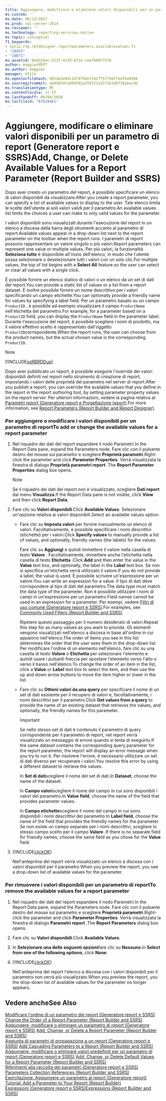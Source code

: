 ```yaml
---
title: Aggiungere, modificare o eliminare valori disponibili per un parametro di report (Generatore report e SSRS) | Microsoft Docs
ms.custom: ''
ms.date: 06/13/2017
ms.prod: sql-server-2014
ms.reviewer: ''
ms.technology: reporting-services-native
ms.topic: conceptual
f1_keywords:
- sql12.rtp.rptdesigner.reportparameters.availablevalues.f1
- "10455"
- "10071"
ms.assetid: 0e03264c-523f-4c59-b71b-ceef600f75f6
author: maggiesMSFT
ms.author: maggies
manager: kfile
ms.openlocfilehash: 985ab3e8dc1d74f94e7242ff57f46ffe4fba9586
ms.sourcegitcommit: ad4d92dce894592a259721a1571b1d8736abacdb
ms.translationtype: MT
ms.contentlocale: it-IT
ms.lasthandoff: 08/04/2020
ms.locfileid: "87628461"
---
```

# <a name="add-change-or-delete-available-values-for-a-report-parameter-report-builder-and-ssrs"></a><span data-ttu-id="2a989-102">Aggiungere, modificare o eliminare valori disponibili per un parametro di report (Generatore report e SSRS)</span><span class="sxs-lookup"><span data-stu-id="2a989-102">Add, Change, or Delete Available Values for a Report Parameter (Report Builder and SSRS)</span></span>
  <span data-ttu-id="2a989-103">Dopo aver creato un parametro del report, è possibile specificare un elenco di valori disponibili da visualizzare.</span><span class="sxs-lookup"><span data-stu-id="2a989-103">After you create a report parameter, you can specify a list of available values to display to the user.</span></span> <span data-ttu-id="2a989-104">Tale elenco limita le scelte dell'utente ai soli valori validi per il parametro.</span><span class="sxs-lookup"><span data-stu-id="2a989-104">An available values list limits the choices a user can make to only valid values for the parameter.</span></span>  
  
 <span data-ttu-id="2a989-105">I valori disponibili sono visualizzati durante l'esecuzione del report in un elenco a discesa della barra degli strumenti accanto al parametro di report.</span><span class="sxs-lookup"><span data-stu-id="2a989-105">Available values appear in a drop-down list next to the report parameter on the toolbar when the report runs.</span></span> <span data-ttu-id="2a989-106">I parametri di report possono rappresentare un valore singolo o più valori.</span><span class="sxs-lookup"><span data-stu-id="2a989-106">Report parameters can represent one value or multiple values.</span></span> <span data-ttu-id="2a989-107">Per più valori, la funzionalità **Seleziona tutto** è disponibile all'inizio dell'elenco, in modo che l'utente possa selezionare o deselezionare tutti i valori con un solo clic.</span><span class="sxs-lookup"><span data-stu-id="2a989-107">For multiple values, the top of list begins with a **Select All** feature so the user can select or clear all values with a single click.</span></span>  
  
 <span data-ttu-id="2a989-108">È possibile fornire un elenco statico di valori o un elenco da un set di dati del report.</span><span class="sxs-lookup"><span data-stu-id="2a989-108">You can provide a static list of values or a list from a report dataset.</span></span> <span data-ttu-id="2a989-109">È inoltre possibile fornire un nome descrittivo per i valori specificando un campo etichette.</span><span class="sxs-lookup"><span data-stu-id="2a989-109">You can optionally provide a friendly name for values by specifying a label field.</span></span> <span data-ttu-id="2a989-110">Per un parametro basato su un campo `ProductID` , è possibile ad esempio visualizzare il campo `ProductName` nell'etichetta del parametro.</span><span class="sxs-lookup"><span data-stu-id="2a989-110">For example, for a parameter based on a `ProductID` field, you can display the `ProductName` field in the parameter label.</span></span> <span data-ttu-id="2a989-111">Durante l'esecuzione del report, è possibile scegliere i nomi di prodotto, ma il valore effettivo scelto è rappresentato dall'oggetto `ProductID`corrispondente.</span><span class="sxs-lookup"><span data-stu-id="2a989-111">When the report runs, the user can choose from the product names, but the actual chosen value is the corresponding `ProductID`.</span></span>  
  
> [!NOTE]  
>  [!INCLUDE[ssRBRDDup](../../includes/ssrbrddup-md.md)]  
  
 <span data-ttu-id="2a989-112">Dopo aver pubblicato un report, è possibile eseguire l'override dei valori disponibili definiti nel report nello strumento di creazione di report, impostando i valori delle proprietà del parametro nel server di report.</span><span class="sxs-lookup"><span data-stu-id="2a989-112">After you publish a report, you can override the available values that you define in the report in the report authoring tool, by setting parameter property values on the report server.</span></span> <span data-ttu-id="2a989-113">Per ulteriori informazioni, vedere la pagina relativa al [Parametri report &#40;Generatore report e Progettazione report&#41;](report-parameters-report-builder-and-report-designer.md).</span><span class="sxs-lookup"><span data-stu-id="2a989-113">For more information, see [Report Parameters &#40;Report Builder and Report Designer&#41;](report-parameters-report-builder-and-report-designer.md).</span></span>  
  
### <a name="to-add-or-change-the-available-values-for-a-report-parameter"></a><span data-ttu-id="2a989-114">Per aggiungere o modificare i valori disponibili per un parametro di report</span><span class="sxs-lookup"><span data-stu-id="2a989-114">To add or change the available values for a report parameter</span></span>  
  
1.  <span data-ttu-id="2a989-115">Nel riquadro dei dati del report espandere il nodo Parametri.</span><span class="sxs-lookup"><span data-stu-id="2a989-115">In the Report Data pane, expand the Parameters node.</span></span> <span data-ttu-id="2a989-116">Fare clic con il pulsante destro del mouse sul parametro e scegliere **Proprietà parametri**.</span><span class="sxs-lookup"><span data-stu-id="2a989-116">Right-click the parameter and click **Parameter Properties**.</span></span> <span data-ttu-id="2a989-117">Verrà visualizzata la finestra di dialogo **Proprietà parametri report** .</span><span class="sxs-lookup"><span data-stu-id="2a989-117">The **Report Parameter Properties** dialog box opens.</span></span>  
  
    > [!NOTE]  
    >  <span data-ttu-id="2a989-118">Se il riquadro dei dati del report non è visualizzato, scegliere **Dati report** dal menu **Visualizza**.</span><span class="sxs-lookup"><span data-stu-id="2a989-118">If the Report Data pane is not visible, click **View** and then click **Report Data**.</span></span>  
  
2.  <span data-ttu-id="2a989-119">Fare clic su **Valori disponibili**.</span><span class="sxs-lookup"><span data-stu-id="2a989-119">Click **Available Values**.</span></span> <span data-ttu-id="2a989-120">Selezionare un'opzione relativa ai valori disponibili.</span><span class="sxs-lookup"><span data-stu-id="2a989-120">Select an available values option:</span></span>  
  
    -   <span data-ttu-id="2a989-121">Fare clic su **Imposta valori** per fornire manualmente un elenco di valori. Facoltativamente, è possibile specificare i nomi descrittivi (etichette) per i valori.</span><span class="sxs-lookup"><span data-stu-id="2a989-121">Click **Specify values** to manually provide a list of values, and optionally, friendly names (the labels) for the values.</span></span>  
  
         <span data-ttu-id="2a989-122">Fare clic su **Aggiungi** e quindi immettere il valore nella casella di testo **Valore** . Facoltativamente, immettere anche l'etichetta nella casella di testo **Etichetta** .</span><span class="sxs-lookup"><span data-stu-id="2a989-122">Click **Add** and then enter the value in the **Value** text box, and optionally, the label in the **Label** text box.</span></span> <span data-ttu-id="2a989-123">Se non si specifica un'etichetta verrà utilizzato il valore.</span><span class="sxs-lookup"><span data-stu-id="2a989-123">If you do not provide a label, the value is used.</span></span> <span data-ttu-id="2a989-124">È possibile scrivere un'espressione per un valore.</span><span class="sxs-lookup"><span data-stu-id="2a989-124">You can write an expression for a value.</span></span> <span data-ttu-id="2a989-125">Il tipo di dati deve corrispondere al tipo di dati del parametro.</span><span class="sxs-lookup"><span data-stu-id="2a989-125">The data type must match the data type of the parameter.</span></span> <span data-ttu-id="2a989-126">Non è possibile utilizzare i nomi di campi in un'espressione per un parametro.</span><span class="sxs-lookup"><span data-stu-id="2a989-126">Field names cannot be used in an expression for a parameter.</span></span> <span data-ttu-id="2a989-127">Per esempi, vedere [Filtri di uso comune &#40;Generatore report e SSRS&#41;](commonly-used-filters-report-builder-and-ssrs.md).</span><span class="sxs-lookup"><span data-stu-id="2a989-127">For examples, see [Commonly Used Filters &#40;Report Builder and SSRS&#41;](commonly-used-filters-report-builder-and-ssrs.md).</span></span>  
  
         <span data-ttu-id="2a989-128">Ripetere questo passaggio per il numero desiderato di valori.</span><span class="sxs-lookup"><span data-stu-id="2a989-128">Repeat this step for as many values as you want to provide.</span></span> <span data-ttu-id="2a989-129">Gli elementi vengono visualizzati nell'elenco a discesa in base all'ordine in cui appaiono nell'elenco.</span><span class="sxs-lookup"><span data-stu-id="2a989-129">The order of items you see in this list determines the order that the user sees them in the drop-down list.</span></span> <span data-ttu-id="2a989-130">Per modificare l'ordine di un elemento nell'elenco, fare clic su una casella di testo **Valore** o **Etichetta** per selezionare l'elemento e quindi usare i pulsanti freccia per spostare l'elemento verso l'alto o verso il basso nell'elenco.</span><span class="sxs-lookup"><span data-stu-id="2a989-130">To change the order of an item in the list, click a **Value** or **Label** text box to select the item, and then use the up and down arrow buttons to move the item higher or lower in the list.</span></span>  
  
    -   <span data-ttu-id="2a989-131">Fare clic su **Ottieni valori da una query** per specificare il nome di un set di dati esistente per il recupero di valori e, facoltativamente, i nomi descrittivi per il parametro.</span><span class="sxs-lookup"><span data-stu-id="2a989-131">Click **Get values from a query** to provide the name of an existing dataset that retrieves the values, and optionally, the friendly names for this parameter.</span></span>  
  
        > [!IMPORTANT]  
        >  <span data-ttu-id="2a989-132">Se nello stesso set di dati è contenuto il parametro di query corrispondente per il parametro di report, nel report verrà visualizzato un messaggio di errore quando si tenta di eseguirlo.</span><span class="sxs-lookup"><span data-stu-id="2a989-132">If the same dataset contains the corresponding query parameter for the report parameter, the report will display an error message when you try to run it.</span></span> <span data-ttu-id="2a989-133">Per risolvere l'errore, è necessario utilizzare un set di dati diverso per recuperare i valori.</span><span class="sxs-lookup"><span data-stu-id="2a989-133">You resolve this error by using a different dataset to retrieve the values.</span></span>  
  
         <span data-ttu-id="2a989-134">In **Set di dati**scegliere il nome del set di dati.</span><span class="sxs-lookup"><span data-stu-id="2a989-134">In **Dataset**, choose the name of the dataset.</span></span>  
  
         <span data-ttu-id="2a989-135">In **Campo valori**scegliere il nome del campo in cui sono disponibili i valori del parametro.</span><span class="sxs-lookup"><span data-stu-id="2a989-135">In **Value field**, choose the name of the field that provides parameter values.</span></span>  
  
         <span data-ttu-id="2a989-136">In **Campo etichette**scegliere il nome del campo in cui sono disponibili i nomi descrittivi del parametro.</span><span class="sxs-lookup"><span data-stu-id="2a989-136">In **Label field**, choose the name of the field that provides the friendly names for the parameter.</span></span> <span data-ttu-id="2a989-137">Se non esiste un campo separato per i nomi descrittivi, scegliere lo stesso campo scelto per il campo **Valore** .</span><span class="sxs-lookup"><span data-stu-id="2a989-137">If there is no separate field for friendly names, choose the same field as you chose for the **Value** field.</span></span>  
  
3.  [!INCLUDE[clickOK](../../includes/clickok-md.md)]  
  
     <span data-ttu-id="2a989-138">Nell'anteprima del report verrà visualizzato un elenco a discesa con i valori disponibili per il parametro.</span><span class="sxs-lookup"><span data-stu-id="2a989-138">When you preview the report, you see a drop-down list of available values for the parameter.</span></span>  
  
### <a name="to-remove-the-available-values-for-a-report-parameter"></a><span data-ttu-id="2a989-139">Per rimuovere i valori disponibili per un parametro di report</span><span class="sxs-lookup"><span data-stu-id="2a989-139">To remove the available values for a report parameter</span></span>  
  
1.  <span data-ttu-id="2a989-140">Nel riquadro dei dati del report espandere il nodo Parametri.</span><span class="sxs-lookup"><span data-stu-id="2a989-140">In the Report Data pane, expand the Parameters node.</span></span> <span data-ttu-id="2a989-141">Fare clic con il pulsante destro del mouse sul parametro e scegliere **Proprietà parametri**.</span><span class="sxs-lookup"><span data-stu-id="2a989-141">Right-click the parameter and click **Parameter Properties**.</span></span> <span data-ttu-id="2a989-142">Verrà visualizzata la finestra di dialogo **Parametri report** .</span><span class="sxs-lookup"><span data-stu-id="2a989-142">The **Report Parameters** dialog box opens.</span></span>  
  
2.  <span data-ttu-id="2a989-143">Fare clic su **Valori disponibili**.</span><span class="sxs-lookup"><span data-stu-id="2a989-143">Click **Available Values**.</span></span>  
  
3.  <span data-ttu-id="2a989-144">In **Selezionare una delle seguenti opzioni**fare clic su **Nessuno**.</span><span class="sxs-lookup"><span data-stu-id="2a989-144">In **Select from one of the following options**, click **None**.</span></span>  
  
4.  [!INCLUDE[clickOK](../../includes/clickok-md.md)]  
  
     <span data-ttu-id="2a989-145">Nell'anteprima del report l'elenco a discesa con i valori disponibili per il parametro non verrà più visualizzato.</span><span class="sxs-lookup"><span data-stu-id="2a989-145">When you preview the report, you the drop-down list of available values for the parameter no longer appears.</span></span>  
  
## <a name="see-also"></a><span data-ttu-id="2a989-146">Vedere anche</span><span class="sxs-lookup"><span data-stu-id="2a989-146">See Also</span></span>  
 <span data-ttu-id="2a989-147">[Modificare l'ordine di un parametro del report &#40;Generatore report e SSRS&#41;](change-the-order-of-a-report-parameter-report-builder-and-ssrs.md) </span><span class="sxs-lookup"><span data-stu-id="2a989-147">[Change the Order of a Report Parameter &#40;Report Builder and SSRS&#41;](change-the-order-of-a-report-parameter-report-builder-and-ssrs.md) </span></span>  
 <span data-ttu-id="2a989-148">[Aggiungere, modificare o eliminare un parametro di report &#40;Generatore report e SSRS&#41;](add-change-or-delete-a-report-parameter-report-builder-and-ssrs.md) </span><span class="sxs-lookup"><span data-stu-id="2a989-148">[Add, Change, or Delete a Report Parameter &#40;Report Builder and SSRS&#41;](add-change-or-delete-a-report-parameter-report-builder-and-ssrs.md) </span></span>  
 <span data-ttu-id="2a989-149">[Aggiunta di parametri di propagazione a un report &#40;Generatore report e SSRS&#41;](add-cascading-parameters-to-a-report-report-builder-and-ssrs.md) </span><span class="sxs-lookup"><span data-stu-id="2a989-149">[Add Cascading Parameters to a Report &#40;Report Builder and SSRS&#41;](add-cascading-parameters-to-a-report-report-builder-and-ssrs.md) </span></span>  
 <span data-ttu-id="2a989-150">[Aggiungere, modificare o eliminare valori predefiniti per un parametro di report &#40;Generatore report e SSRS&#41;](add-change-or-delete-default-values-for-a-report-parameter.md) </span><span class="sxs-lookup"><span data-stu-id="2a989-150">[Add, Change, or Delete Default Values for a Report Parameter &#40;Report Builder and SSRS&#41;](add-change-or-delete-default-values-for-a-report-parameter.md) </span></span>  
 <span data-ttu-id="2a989-151">[Riferimenti alla raccolta dei parametri &#40;Generatore report e SSRS&#41;](built-in-collections-parameters-collection-references-report-builder.md) </span><span class="sxs-lookup"><span data-stu-id="2a989-151">[Parameters Collection References &#40;Report Builder and SSRS&#41;](built-in-collections-parameters-collection-references-report-builder.md) </span></span>  
 <span data-ttu-id="2a989-152">[Esercitazione: Aggiungere un parametro al report &#40;Generatore report&#41;](../tutorial-add-a-parameter-to-your-report-report-builder.md) </span><span class="sxs-lookup"><span data-stu-id="2a989-152">[Tutorial: Add a Parameter to Your Report &#40;Report Builder&#41;](../tutorial-add-a-parameter-to-your-report-report-builder.md) </span></span>  
 [<span data-ttu-id="2a989-153">Espressioni &#40;Generatore report e SSRS&#41;</span><span class="sxs-lookup"><span data-stu-id="2a989-153">Expressions &#40;Report Builder and SSRS&#41;</span></span>](expressions-report-builder-and-ssrs.md)  
  
  
